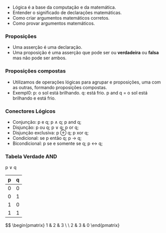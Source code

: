 - Lógica é a base da computação e da matemática.
- Entender o significado de declarações matemáticas.
- Como criar argumentos matemáticos corretos.
- Como provar argumentos matemáticos.
### Proposições
- Uma asserção é uma declaração.
- Uma proposição é uma asserção que pode ser ou **verdadeira** ou **falsa** mas não pode ser ambos.
### Proposições compostas
- Utilizamos de operações lógicas para agrupar e proposições, uma com as outras, formando proposições compostas.
- Exempl0: 
p: o sol está brilhando.
q:  está frio. 
p and q = o sol está brilhando e está frio. 
### Conectores Lógicos
- Conjunção: p e q; p $\wedge$ q; p and q;
- Disjunção: p ou q; p $\vee$ q; p or q; 
- Disjunção exclusiva: p $\oplus$ q; p xor q;
- Condicional: se p então q; p $\rightarrow$ q;
- Bicondicional: p se e somente se q; p $\leftrightarrow$ q;

### Tabela Verdade AND
p $\vee$ q

| p   | q   |
| --- | --- |
| 0   | 0   |
| 0   | 1   |
| 1   | 0   |
| 1   | 1   |
$$
\begin{pmatrix}
1 & 2 & 3 \ \\
2 & 3 & 0
\end{pmatrix}

